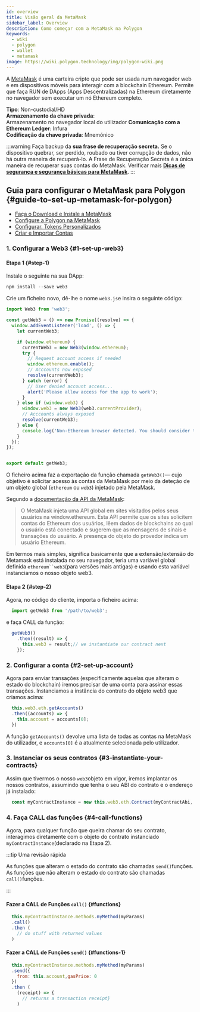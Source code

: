 ```yaml
---
id: overview
title: Visão geral da MetaMask
sidebar_label: Overview
description: Como começar com a MetaMask na Polygon
keywords:
  - wiki
  - polygon
  - wallet
  - metamask
image: https://wiki.polygon.technology/img/polygon-wiki.png
---
```


A [MetaMask](https://metamask.io/) é uma carteira cripto que pode ser usada num navegador web e em dispositivos móveis para interagir com a blockchain Ethereum. Permite que faça RUN de DApps (Apps Descentralizadas) na Ethereum diretamente no navegador sem executar um nó Ethereum completo.

**Tipo**: Non-custodial/HD <br/>
**Armazenamento da chave privada**:<br/> Armazenamento no navegador local do utilizador
**Comunicação com a Ethereum Ledger**: Infura <br/>
**Codificação da chave privada**: Mnemónico <br/>

:::warning
Faça backup da **sua frase de recuperação secreta.** Se o dispositivo quebrar, ser perdido, roubado ou tiver corrupção de dados, não há outra maneira de recuperá-lo. A Frase de Recuperação Secreta é a única maneira de recuperar suas contas do MetaMask. Verificar mais **[<ins>Dicas de segurança e segurança básicas para MetaMask</ins>](https://metamask.zendesk.com/hc/en-us/articles/360015489591-Basic-Safety-and-Security-Tips-for-MetaMask)**.
:::

## Guia para configurar o MetaMask para Polygon {#guide-to-set-up-metamask-for-polygon}

* [Faça o Download e Instale a MetaMask](/develop/metamask/tutorial-metamask.md)
* [Configure a Polygon na MetaMask](/develop/metamask/config-polygon-on-metamask.md)
* [Configurar. Tokens Personalizados](/develop/metamask/custom-tokens.md)
* [Criar e Importar Contas](/develop/metamask/multiple-accounts.md)

### 1. Configurar a Web3 {#1-set-up-web3}

#### Etapa 1 {#step-1}

Instale o seguinte na sua DApp:

  ```javascript
  npm install --save web3
  ```

Crie um ficheiro novo, dê-lhe o nome `web3.js`e insira o seguinte código:

  ```javascript
  import Web3 from 'web3';

  const getWeb3 = () => new Promise((resolve) => {
    window.addEventListener('load', () => {
      let currentWeb3;

      if (window.ethereum) {
        currentWeb3 = new Web3(window.ethereum);
        try {
          // Request account access if needed
          window.ethereum.enable();
          // Acccounts now exposed
          resolve(currentWeb3);
        } catch (error) {
          // User denied account access...
          alert('Please allow access for the app to work');
        }
      } else if (window.web3) {
        window.web3 = new Web3(web3.currentProvider);
        // Acccounts always exposed
        resolve(currentWeb3);
      } else {
        console.log('Non-Ethereum browser detected. You should consider trying MetaMask!');
      }
    });
  });


  export default getWeb3;
  ```

O ficheiro acima faz a exportação da função chamada `getWeb3()`— cujo objetivo é solicitar acesso às contas da MetaMask por meio da deteção de um objeto global (`ethereum` ou `web3`) injetado pela MetaMask.

Segundo a [documentação da API da MetaMask](https://docs.metamask.io/guide/ethereum-provider.html#upcoming-provider-changes):

> O MetaMask injeta uma API global em sites visitados pelos seus usuários na window.ethereum. Esta API permite que os sites solicitem contas do Ethereum dos usuários, lêem dados de blockchains ao qual o usuário está conectado e sugerem que as mensagens de sinais e transações do usuário. A presença do objeto do provedor indica um usuário Ethereum.

Em termos mais simples, significa basicamente que a extensão/extensão do Metamask está instalada no seu navegador, teria uma variável global definida `ethereum``web3`(para versões mais antigas) e usando esta variável instanciamos o nosso objeto web3.

#### Etapa 2 {#step-2}

Agora, no código do cliente, importa o ficheiro acima:

```js
  import getWeb3 from '/path/to/web3';
```

e faça CALL da função:

```js
  getWeb3()
    .then((result) => {
      this.web3 = result;// we instantiate our contract next
    });
```

### 2. Configurar a conta {#2-set-up-account}

Agora para enviar transações (especificamente aquelas que alteram o estado do blockchain) iremos precisar de uma conta para assinar essas transações. Instanciamos a instância do contrato do objeto web3 que criamos acima:

```js
  this.web3.eth.getAccounts()
  .then((accounts) => {
    this.account = accounts[0];
  })
```

A função `getAccounts()` devolve uma lista de todas as contas na MetaMask do utilizador, e `accounts[0]` é a atualmente selecionada pelo utilizador.

### 3. Instanciar os seus contratos {#3-instantiate-your-contracts}

Assim que tivermos o nosso `web3`objeto em vigor, iremos implantar os nossos contratos, assumindo que tenha o seu ABI do contrato e o endereço já instalado:

```js
  const myContractInstance = new this.web3.eth.Contract(myContractAbi, myContractAddress)
```

### 4. Faça CALL das funções {#4-call-functions}

Agora, para qualquer função que queira chamar do seu contrato, interagimos diretamente com o objeto do contrato instanciado `myContractInstance`(declarado na Etapa 2).

:::tip Uma revisão rápida

As funções que alteram o estado do contrato são chamadas `send()`funções. As funções que não alteram o estado do contrato são chamadas `call()`funções.

:::

#### Fazer a CALL de Funções `call()`  {#functions}

```js
  this.myContractInstance.methods.myMethod(myParams)
  .call()
  .then (
    // do stuff with returned values
  )
```

#### Fazer a CALL de Funções `send()`  {#functions-1}

```js
  this.myContractInstance.methods.myMethod(myParams)
  .send({
    from: this.account,gasPrice: 0
  })
  .then (
    (receipt) => {
      // returns a transaction receipt}
    )
```
